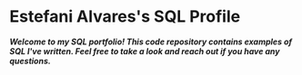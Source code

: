 # Estefani Alvares's SQL Profile
***Welcome to my SQL portfolio! This code repository contains examples of SQL I've written. Feel free to take a look and reach out if you have any questions.***
